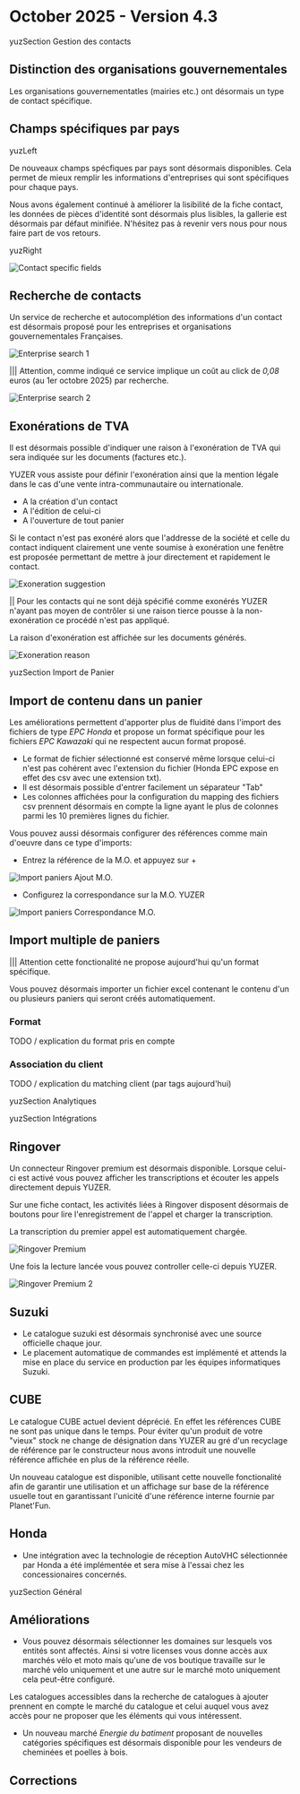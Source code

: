 # October 2025 - Version 4.3

yuzSection Gestion des contacts

## Distinction des organisations gouvernementales

Les organisations gouvernementatles (mairies etc.) ont désormais un type de contact spécifique.

## Champs spécifiques par pays

yuzLeft

De nouveaux champs spécfiques par pays sont désormais disponibles. Cela permet de mieux remplir les informations d'entreprises qui sont spécifiques pour chaque pays.

Nous avons également continué à améliorer la lisibilité de la fiche contact, les données de pièces d'identité sont désormais plus lisibles, la gallerie est désormais par défaut minifiée.
N'hésitez pas à revenir vers nous pour nous faire part de vos retours.

yuzRight

![Contact specific fields](https://raw.githubusercontent.com/yuzer-software/release-notes/master/release-notes/4.3/country_fields.webp?w=400px)

## Recherche de contacts

Un service de recherche et autocomplétion des informations d'un contact est désormais proposé pour les entreprises et organisations gouvernementales Françaises.

![Enterprise search 1](https://raw.githubusercontent.com/yuzer-software/release-notes/master/release-notes/4.3/enterprise_search_1.webp?w=400px)

||| Attention, comme indiqué ce service implique un coût au click de _0,08_ euros (au 1er octobre 2025) par recherche.

![Enterprise search 2](https://raw.githubusercontent.com/yuzer-software/release-notes/master/release-notes/4.3/enterprise_search_2.webp?w=400px)

## Exonérations de TVA

Il est désormais possible d'indiquer une raison à l'exonération de TVA qui sera indiquée sur les documents (factures etc.).

YUZER vous assiste pour définir l'exonération ainsi que la mention légale dans le cas d'une vente intra-communautaire ou internationale.

- A la création d'un contact
- A l'édition de celui-ci
- A l'ouverture de tout panier

Si le contact n'est pas exonéré alors que l'addresse de la société et celle du contact indiquent clairement une vente soumise à exonération une fenêtre est proposée permettant de mettre à jour directement et rapidement le contact.

![Exoneration suggestion](https://raw.githubusercontent.com/yuzer-software/release-notes/master/release-notes/4.3/exonerated_1.webp.webp?w=400px)

|| Pour les contacts qui ne sont déjà spécifié comme exonérés YUZER n'ayant pas moyen de contrôler si une raison tierce pousse à la non-exonération ce procédé n'est pas appliqué.

La raison d'exonération est affichée sur les documents générés.

![Exoneration reason](https://raw.githubusercontent.com/yuzer-software/release-notes/master/release-notes/4.3/exonerated_2.webp.webp?w=400px)

yuzSection Import de Panier

## Import de contenu dans un panier

Les améliorations permettent d'apporter plus de fluidité dans l'import des fichiers de type _EPC Honda_ et propose un format spécifique pour les fichiers _EPC Kawazaki_ qui ne respectent aucun format proposé.

- Le format de fichier sélectionné est conservé même lorsque celui-ci n'est pas cohérent avec l'extension du fichier (Honda EPC expose en effet des csv avec une extension txt).
- Il est désormais possible d'entrer facilement un séparateur "Tab"
- Les colonnes affichées pour la configuration du mapping des fichiers csv prennent désormais en compte la ligne ayant le plus de colonnes parmi les 10 premières lignes du fichier.

Vous pouvez aussi désormais configurer des références comme main d'oeuvre dans ce type d'imports:

- Entrez la référence de la M.O. et appuyez sur +

![Import paniers Ajout M.O.](https://raw.githubusercontent.com/yuzer-software/release-notes/master/release-notes/4.3/basket-content-import.webp.webp?w=400px)

- Configurez la correspondance sur la M.O. YUZER

![Import paniers Correspondance M.O.](https://raw.githubusercontent.com/yuzer-software/release-notes/master/release-notes/4.3/basket-content-import-2.webp.webp?w=400px)

## Import multiple de paniers

||| Attention cette fonctionalité ne propose aujourd'hui qu'un format spécifique.

Vous pouvez désormais importer un fichier excel contenant le contenu d'un ou plusieurs paniers qui seront créés automatiquement.

### Format

TODO / explication du format pris en compte

### Association du client

TODO / explication du matching client (par tags aujourd'hui)

yuzSection Analytiques

yuzSection Intégrations

## Ringover

Un connecteur Ringover premium est désormais disponible. Lorsque celui-ci est activé vous pouvez afficher les transcriptions et écouter les appels directement depuis YUZER.

Sur une fiche contact, les activités liées à Ringover disposent désormais de boutons pour lire l'enregistrement de l'appel et charger la transcription.

La transcription du premier appel est automatiquement chargée.

![Ringover Premium](https://raw.githubusercontent.com/yuzer-software/release-notes/master/release-notes/4.3/ringover_premium.webp.webp?w=400px)

Une fois la lecture lancée vous pouvez controller celle-ci depuis YUZER.

![Ringover Premium 2](https://raw.githubusercontent.com/yuzer-software/release-notes/master/release-notes/4.3/ringover_premium_2.webp.webp?w=400px)

## Suzuki

- Le catalogue suzuki est désormais synchronisé avec une source officielle chaque jour.
- Le placement automatique de commandes est implémenté et attends la mise en place du service en production par les équipes informatiques Suzuki.

## CUBE

Le catalogue CUBE actuel devient déprécié. En effet les références CUBE ne sont pas unique dans le temps. Pour éviter qu'un produit de votre "vieux" stock ne change de désignation dans YUZER au gré d'un recyclage de référence par le constructeur nous avons introduit une nouvelle référence affichée en plus de la référence réelle.

Un nouveau catalogue est disponible, utilisant cette nouvelle fonctionalité afin de garantir une utilisation et un affichage sur base de la référence usuelle tout en garantissant l'unicité d'une référence interne fournie par Planet'Fun.

## Honda

- Une intégration avec la technologie de réception AutoVHC sélectionnée par Honda a été implémentée et sera mise à l'essai chez les concessionaires concernés.

yuzSection Général

## Améliorations

- Vous pouvez désormais sélectionner les domaines sur lesquels vos entités sont affectés. Ainsi si votre licenses vous donne accès aux marchés vélo et moto mais qu'une de vos boutique travaille sur le marché vélo uniquement et une autre sur le marché moto uniquement cela peut-être configuré.

Les catalogues accessibles dans la recherche de catalogues à ajouter prennent en compte le marché du catalogue et celui auquel vous avez accès pour ne proposer que les éléments qui vous intéressent.

- Un nouveau marché _Energie du batiment_ proposant de nouvelles catégories spécifiques est désormais disponible pour les vendeurs de cheminées et poelles à bois.

## Corrections
